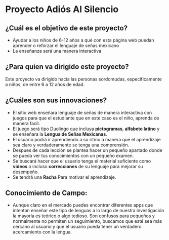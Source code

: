 # Proyecto **Adiós Al Silencio**

## ¿Cuál es el objetivo de este proyecto?
- Ayudar a los niños de 6-12 años a qué con esta página web puedan aprender o reforzar el lenguaje de señas mexicano
- La enseñanza será una manera interactiva
## ¿Para quien va dirigido este proyecto? 
Este proyecto va dirigido hacia las personas sordomudas, especificamente a niños, de entre 6 a 12 años de edad.

## ¿Cuáles son sus innovaciones?
- El sitio web enseñara lenguaje de señas de manera interactiva con juegos para que el estudiante que en este caso es el niño, aprenda de manera facil. 
- El juego será tipo Duolingo que incluya **pictogramas**, **alfabeto latino** y se enseñara la **Lengua de Señas Mexicanas**.
- El usuario podrá ir aprendiendo a su ritmo a manera que el aprendizaje sea claro y verdaderamente se tenga una comprensión. 
- Despues de cada lección se plantea hacer un pequeño apartado donde se pueda ver tus conocimientos con un pequeño examen.
- Se buscará hacer que el usuario tenga el material suficiente como **videos** o incluso **correcciones** de su lenguaje para mejorar su desempeño. 
- Se tendrá una **Racha** Para motivar el aprendizaje.

## Conocimiento de Campo:
- Aunque claro en el mercado puedes encontrar diferentes apps que intentan enseñar este tipo de lenguas a lo largo de nuestra investigación la mayoría es teórico o algo tedioso. Son confusos para pequeños y normalmente no permiten un seguimiento, buscamos que esté sea más cercano al usuario y que el usuario pueda tener un verdadero acercamiento con la lengua.

